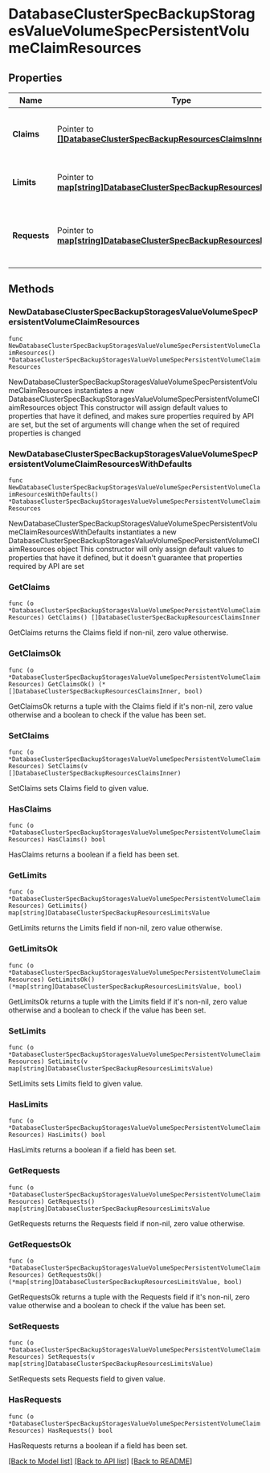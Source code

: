 # DatabaseClusterSpecBackupStoragesValueVolumeSpecPersistentVolumeClaimResources

## Properties

Name | Type | Description | Notes
------------ | ------------- | ------------- | -------------
**Claims** | Pointer to [**[]DatabaseClusterSpecBackupResourcesClaimsInner**](DatabaseClusterSpecBackupResourcesClaimsInner.md) | Claims lists the names of resources, defined in spec.resourceClaims, that are used by this container.   This is an alpha field and requires enabling the DynamicResourceAllocation feature gate.   This field is immutable. It can only be set for containers. | [optional] 
**Limits** | Pointer to [**map[string]DatabaseClusterSpecBackupResourcesLimitsValue**](DatabaseClusterSpecBackupResourcesLimitsValue.md) | Limits describes the maximum amount of compute resources allowed. More info: https://kubernetes.io/docs/concepts/configuration/manage-resources-containers/ | [optional] 
**Requests** | Pointer to [**map[string]DatabaseClusterSpecBackupResourcesLimitsValue**](DatabaseClusterSpecBackupResourcesLimitsValue.md) | Requests describes the minimum amount of compute resources required. If Requests is omitted for a container, it defaults to Limits if that is explicitly specified, otherwise to an implementation-defined value. More info: https://kubernetes.io/docs/concepts/configuration/manage-resources-containers/ | [optional] 

## Methods

### NewDatabaseClusterSpecBackupStoragesValueVolumeSpecPersistentVolumeClaimResources

`func NewDatabaseClusterSpecBackupStoragesValueVolumeSpecPersistentVolumeClaimResources() *DatabaseClusterSpecBackupStoragesValueVolumeSpecPersistentVolumeClaimResources`

NewDatabaseClusterSpecBackupStoragesValueVolumeSpecPersistentVolumeClaimResources instantiates a new DatabaseClusterSpecBackupStoragesValueVolumeSpecPersistentVolumeClaimResources object
This constructor will assign default values to properties that have it defined,
and makes sure properties required by API are set, but the set of arguments
will change when the set of required properties is changed

### NewDatabaseClusterSpecBackupStoragesValueVolumeSpecPersistentVolumeClaimResourcesWithDefaults

`func NewDatabaseClusterSpecBackupStoragesValueVolumeSpecPersistentVolumeClaimResourcesWithDefaults() *DatabaseClusterSpecBackupStoragesValueVolumeSpecPersistentVolumeClaimResources`

NewDatabaseClusterSpecBackupStoragesValueVolumeSpecPersistentVolumeClaimResourcesWithDefaults instantiates a new DatabaseClusterSpecBackupStoragesValueVolumeSpecPersistentVolumeClaimResources object
This constructor will only assign default values to properties that have it defined,
but it doesn't guarantee that properties required by API are set

### GetClaims

`func (o *DatabaseClusterSpecBackupStoragesValueVolumeSpecPersistentVolumeClaimResources) GetClaims() []DatabaseClusterSpecBackupResourcesClaimsInner`

GetClaims returns the Claims field if non-nil, zero value otherwise.

### GetClaimsOk

`func (o *DatabaseClusterSpecBackupStoragesValueVolumeSpecPersistentVolumeClaimResources) GetClaimsOk() (*[]DatabaseClusterSpecBackupResourcesClaimsInner, bool)`

GetClaimsOk returns a tuple with the Claims field if it's non-nil, zero value otherwise
and a boolean to check if the value has been set.

### SetClaims

`func (o *DatabaseClusterSpecBackupStoragesValueVolumeSpecPersistentVolumeClaimResources) SetClaims(v []DatabaseClusterSpecBackupResourcesClaimsInner)`

SetClaims sets Claims field to given value.

### HasClaims

`func (o *DatabaseClusterSpecBackupStoragesValueVolumeSpecPersistentVolumeClaimResources) HasClaims() bool`

HasClaims returns a boolean if a field has been set.

### GetLimits

`func (o *DatabaseClusterSpecBackupStoragesValueVolumeSpecPersistentVolumeClaimResources) GetLimits() map[string]DatabaseClusterSpecBackupResourcesLimitsValue`

GetLimits returns the Limits field if non-nil, zero value otherwise.

### GetLimitsOk

`func (o *DatabaseClusterSpecBackupStoragesValueVolumeSpecPersistentVolumeClaimResources) GetLimitsOk() (*map[string]DatabaseClusterSpecBackupResourcesLimitsValue, bool)`

GetLimitsOk returns a tuple with the Limits field if it's non-nil, zero value otherwise
and a boolean to check if the value has been set.

### SetLimits

`func (o *DatabaseClusterSpecBackupStoragesValueVolumeSpecPersistentVolumeClaimResources) SetLimits(v map[string]DatabaseClusterSpecBackupResourcesLimitsValue)`

SetLimits sets Limits field to given value.

### HasLimits

`func (o *DatabaseClusterSpecBackupStoragesValueVolumeSpecPersistentVolumeClaimResources) HasLimits() bool`

HasLimits returns a boolean if a field has been set.

### GetRequests

`func (o *DatabaseClusterSpecBackupStoragesValueVolumeSpecPersistentVolumeClaimResources) GetRequests() map[string]DatabaseClusterSpecBackupResourcesLimitsValue`

GetRequests returns the Requests field if non-nil, zero value otherwise.

### GetRequestsOk

`func (o *DatabaseClusterSpecBackupStoragesValueVolumeSpecPersistentVolumeClaimResources) GetRequestsOk() (*map[string]DatabaseClusterSpecBackupResourcesLimitsValue, bool)`

GetRequestsOk returns a tuple with the Requests field if it's non-nil, zero value otherwise
and a boolean to check if the value has been set.

### SetRequests

`func (o *DatabaseClusterSpecBackupStoragesValueVolumeSpecPersistentVolumeClaimResources) SetRequests(v map[string]DatabaseClusterSpecBackupResourcesLimitsValue)`

SetRequests sets Requests field to given value.

### HasRequests

`func (o *DatabaseClusterSpecBackupStoragesValueVolumeSpecPersistentVolumeClaimResources) HasRequests() bool`

HasRequests returns a boolean if a field has been set.


[[Back to Model list]](../README.md#documentation-for-models) [[Back to API list]](../README.md#documentation-for-api-endpoints) [[Back to README]](../README.md)


